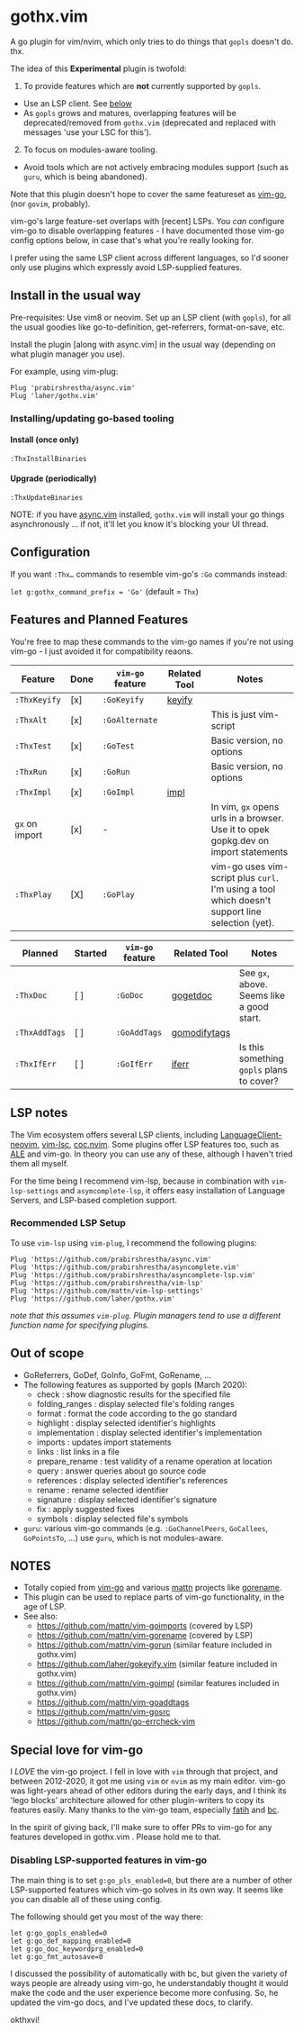 # gothx.vim

A go plugin for vim/nvim, which only tries to do things that `gopls` doesn't do. thx.

The idea of this **Experimental** plugin is twofold:

 1. To provide features which are **not** currently supported by `gopls`.
   * Use an LSP client. See [below](#recommended-lsp-setup)
   * As `gopls` grows and matures, overlapping features will be deprecated/removed from `gothx.vim` (deprecated and replaced with messages 'use your LSC for this').
 2. To focus on modules-aware tooling. 
   * Avoid tools which are not actively embracing modules support (such as `guru`, which is being abandoned).

Note that this plugin doesn't hope to cover the same featureset as [vim-go](https://github.com/fatih/vim-go), (nor `govim`, probably). 

vim-go's large feature-set overlaps with [recent] LSPs. You _can_ configure vim-go to disable overlapping features - I have documented those vim-go config options below, in case that's what you're really looking for. 

I prefer using the same LSP client across different languages, so I'd sooner only use plugins which expressly avoid LSP-supplied features.

## Install in the usual way

Pre-requisites: Use vim8 or neovim. Set up an LSP client (with `gopls`), for all the usual goodies like go-to-definition, get-referrers, format-on-save, etc.

Install the plugin [along with async.vim] in the usual way (depending on what plugin manager you use).

For example, using vim-plug:

```viml
Plug 'prabirshrestha/async.vim'
Plug 'laher/gothx.vim'
```

### Installing/updating go-based tooling 

#### Install (once only)

```vim
:ThxInstallBinaries
```

#### Upgrade (periodically)

```vim
:ThxUpdateBinaries
```

NOTE: if you have [async.vim](https://github.com/prabirshrestha/async.vim) installed, `gothx.vim` will install your go things asynchronously … if not, it'll let you know it's blocking your UI thread.

## Configuration

If you want `:Thx…` commands to resemble vim-go's `:Go` commands instead:

`let g:gothx_command_prefix = 'Go'` (default = `Thx`)


## Features and Planned Features

You're free to map these commands to the vim-go names if you're not using vim-go - I just avoided it for compatibility reaons.

| Feature        | Done     | `vim-go` feature   | Related Tool                            | Notes  |
|----------------|----------|--------------------|-----------------------------------------|--------|
| `:ThxKeyify`   | [x]      | `:GoKeyify`        | [keyify](honnef.co/go/tools/cmd/keyify) |        | 
| `:ThxAlt`      | [x]      | `:GoAlternate`     | | This is just vim-script |
| `:ThxTest`     | [x]      | `:GoTest`          | | Basic version, no options |
| `:ThxRun`      | [x]      | `:GoRun`           | | Basic version, no options |
| `:ThxImpl`     | [x]      | `:GoImpl`          | [impl](https://github.com/josharian/impl) |  |
| `gx` on import | [x]      | -                  | | In vim, `gx` opens urls in a browser. Use it to opek gopkg.dev on import statements |
| `:ThxPlay`     | [X]      | `:GoPlay`          | | vim-go uses vim-script plus `curl`. I'm using a tool which doesn't support line selection (yet). |


| Planned        | Started | `vim-go` feature | Related Tool                            | Notes  |
|----------------|---------|--------------------|-----------------------------------------|--------|
| `:ThxDoc`      | [ ]     | `:GoDoc`           | [gogetdoc](https://github.com/zmb3/gogetdoc)  | See `gx`, above. Seems like a good start. |
| `:ThxAddTags`  | [ ]     | `:GoAddTags`       | [gomodifytags](https://github.com/fatih/gomodifytags) | |
| `:ThxIfErr`    | [ ]     | `:GoIfErr`         | [iferr](https://github.com/koron/iferr) | Is this something `gopls` plans to cover? |

## LSP notes

The Vim ecosystem offers several LSP clients, including [LanguageClient-neovim](github.com/autozimu/LanguageClient-neovim), [vim-lsc](github.com/natebosch/vim-lsc), [coc.nvim](github.com/neoclide/coc.nvim). Some plugins offer LSP features too, such as [ALE](github.com/w0rp/ale) and vim-go. In theory you can use any of these, although I haven't tried them all myself.

For the time being I recommend vim-lsp, because in combination with `vim-lsp-settings` and `asymcomplete-lsp`, it offers easy installation of Language Servers, and LSP-based completion support.

### Recommended LSP Setup

To use `vim-lsp` using `vim-plug`, I recommend the following plugins:

```viml
Plug 'https://github.com/prabirshrestha/async.vim'
Plug 'https://github.com/prabirshrestha/asyncomplete.vim'
Plug 'https://github.com/prabirshrestha/asyncomplete-lsp.vim'
Plug 'https://github.com/prabirshrestha/vim-lsp'
Plug 'https://github.com/mattn/vim-lsp-settings'
Plug 'https://github.com/laher/gothx.vim'
```

_note that this assumes `vim-plug`. Plugin managers tend to use a different function name for specifying plugins._

## Out of scope

 * GoReferrers, GoDef, GoInfo, GoFmt, GoRename, ...
 * The following features as supported by gopls (March 2020):
    * check : show diagnostic results for the specified file
    * folding_ranges : display selected file's folding ranges
    * format : format the code according to the go standard
    * highlight : display selected identifier's highlights
    * implementation : display selected identifier's implementation
    * imports : updates import statements
    * links : list links in a file
    * prepare_rename : test validity of a rename operation at location
    * query : answer queries about go source code
    * references : display selected identifier's references
    * rename : rename selected identifier
    * signature : display selected identifier's signature
    * fix : apply suggested fixes
    * symbols : display selected file's symbols
 * `guru`: various vim-go commands (e.g. `:GoChannelPeers`, `GoCallees`, `GoPointsTo`, …) use `guru`, which is not modules-aware.

## NOTES

 * Totally copied from [vim-go](https://github.com/fatih/vim-go) and various [mattn](https://github.com/mattn) projects like [gorename](https://github.com/mattn/vim-gorename).
 * This plugin can be used to replace parts of vim-go functionality, in the age of LSP. 
 * See also:
   * https://github.com/mattn/vim-goimports (covered by LSP)
   * https://github.com/mattn/vim-gorename (covered by LSP)
   * https://github.com/mattn/vim-gorun (similar feature included in gothx.vim)
   * https://github.com/laher/gokeyify.vim (similar feature included in gothx.vim)
   * https://github.com/mattn/vim-goimpl (similar features included in gothx.vim)
   * https://github.com/mattn/vim-goaddtags 
   * https://github.com/mattn/vim-gosrc
   * https://github.com/mattn/go-errcheck-vim

## Special love for vim-go

I *LOVE* the vim-go project. I fell in love with `vim` through that project, and between 2012-2020, it got me using `vim` or `nvim` as my main editor. vim-go was light-years ahead of other editors during the early days, and I think its 'lego blocks' architecture allowed for other plugin-writers to copy its features easily. Many thanks to the vim-go team, especially [fatih](https://github.com/fatih) and [bc](https://github.com/bhcleek). 

In the spirit of giving back, I'll make sure to offer PRs to vim-go for any features developed in gothx.vim . Please hold me to that.

### Disabling LSP-supported features in vim-go 

The main thing is to set `g:go_pls_enabled=0`, but there are a number of other LSP-supported features which vim-go solves in its own way. It seems like you can disable all of these using config. 

The following should get you most of the way there:

```
let g:go_gopls_enabled=0
let g:go_def_mapping_enabled=0
let g:go_doc_keywordprg_enabled=0
let g:go_fmt_autosave=0
```

I discussed the possibility of automatically with bc, but given the variety of ways people are already using vim-go, he understandably thought it would make the code and the user experience become more confusing. So, he updated the vim-go docs, and I've updated these docs, to clarify.


okthxvi!
